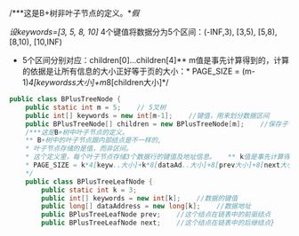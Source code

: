 /***这是B+树非叶子节点的定义。**假*

*设keywords=[3, 5, 8, 10]* 4个键值将数据分为5个区间：(-INF,3), [3,5), [5,8), [8,10), [10,INF)

* 5个区间分别对应：children[0]...children[4]** m值是事先计算得到的，计算的依据是让所有信息的大小正好等于页的大小：* PAGE_SIZE = (m-1)*4[keywordss大小]+m*8[children大小]*/

```java
public class BPlusTreeNode { 
    public static int m = 5;    // 5叉树    
    public int[] keywords = new int[m-1];    //键值，用来划分数据区间    
    public BPlusTreeNode[] children = new BPlusTreeNode[m];    //保存子节点指针}
    /***这是B+树中叶子节点的定义。
    ** B+树中的叶子节点跟内部结点是不一样的,
    * 叶子节点存储的是值，而非区间。
    * 这个定义里，每个叶子节点存储3个数据行的键值及地址信息。	 ** k值是事先计算得到的，计算的依据是让所有信息的大小正好等于页的大小：
    * PAGE_SIZE = k*4[keyw..大小]+k*8[dataAd..大小]+8[prev大小]+8[next大小]
    */
    public class BPlusTreeLeafNode {    
        public static int k = 3;    
        public int[] keywords = new int[k];    //数据的键值    
        public long[] dataAddress = new long[k];    //数据地址    
        public BPlusTreeLeafNode prev;    //这个结点在链表中的前驱结点   
        public BPlusTreeLeafNode next;    //这个结点在链表中的后继结点}
```

